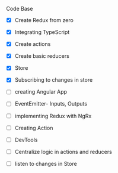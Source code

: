 Code Base
- [x] Create Redux from zero
- [x] Integrating TypeScript
- [x] Create actions
- [x] Create basic reducers
- [x] Store
- [x] Subscribing to changes in store

- [ ] creating Angular App
- [ ] EventEmitter- Inputs, Outputs  
- [ ] implementing Redux with NgRx
- [ ] Creating Action
- [ ] DevTools
- [ ] Centralize logic in actions and reducers
- [ ] listen to changes in Store

